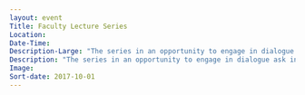 ```yaml
---
layout: event
Title: Faculty Lecture Series
Location:
Date-Time:
Description-Large: "The series in an opportunity to engage in dialogue ask in-depth questions and explore points of interests with KCC professors. The details will be shared as sessions are scheduled."
Description: "The series in an opportunity to engage in dialogue ask in-depth questions and explore points of interests with KCC professors. The details will be shared as sessions are scheduled."
Image:
Sort-date: 2017-10-01
---
```

